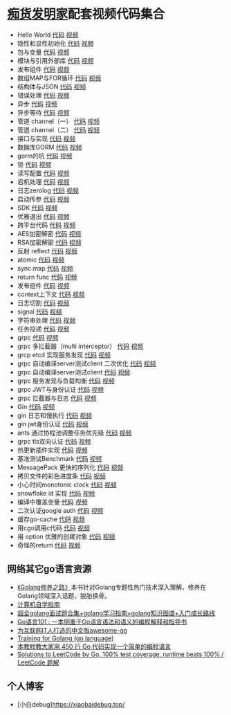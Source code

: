 # [痴货发明家](https://space.bilibili.com/401571418)配套视频代码集合

* Hello World
[代码](./go%E8%AF%AD%E8%A8%80/hello%20world/)
[视频](https://www.bilibili.com/video/BV1eU4y1C7sr)
* 隐性和显性初始化
[代码](./go%E8%AF%AD%E8%A8%80/%E9%9A%90%E6%80%A7%E5%92%8C%E6%98%BE%E6%80%A7%E5%88%9D%E5%A7%8B%E5%8C%96/)
[视频](https://www.bilibili.com/video/BV1bd4y1K7ac)
* 包与变量
[代码](./go%E8%AF%AD%E8%A8%80/%E5%8C%85%E4%B8%8E%E5%8F%98%E9%87%8F/)
[视频](https://www.bilibili.com/video/BV1eg411k7hH)
* 模块与引用外部库
[代码](./go%E8%AF%AD%E8%A8%80/%E6%A8%A1%E5%9D%97%E4%B8%8E%E5%BC%95%E7%94%A8%E5%A4%96%E9%83%A8%E5%BA%93/)
[视频](https://www.bilibili.com/video/BV18v4y1c7bw)
* 发布组件
[代码](./go%E8%AF%AD%E8%A8%80/%E5%8F%91%E5%B8%83%E7%BB%84%E4%BB%B6/)
[视频](https://www.bilibili.com/video/BV1sd4y1G7Xz)
* 数组MAP与FOR循环
[代码](./go%E8%AF%AD%E8%A8%80/%E6%95%B0%E7%BB%84MAP%E4%B8%8EFOR%E5%BE%AA%E7%8E%AF/)
[视频](https://www.bilibili.com/video/BV1sV4y1472Z)
* 结构体与JSON
[代码](./go%E8%AF%AD%E8%A8%80/%E7%BB%93%E6%9E%84%E4%BD%93%E4%B8%8EJSON/)
[视频](https://www.bilibili.com/video/BV11v4y1F7CR)
* 错误处理
[代码](./go%E8%AF%AD%E8%A8%80/%E9%94%99%E8%AF%AF%E5%A4%84%E7%90%86/)
[视频](https://www.bilibili.com/video/BV1hP411L72j)
* 异步
[代码](./go%E8%AF%AD%E8%A8%80/%E5%BC%82%E6%AD%A5/)
[视频](https://www.bilibili.com/video/BV1Td4y1P7WF)
* 异步等待
[代码](./go%E8%AF%AD%E8%A8%80/%E5%BC%82%E6%AD%A5%E7%AD%89%E5%BE%85/)
[视频](https://www.bilibili.com/video/BV1rN4y1G7ri)
* 管道 channel（一）
[代码](./go%E8%AF%AD%E8%A8%80/%E7%AE%A1%E9%81%93%20channel%EF%BC%88%E4%B8%80%EF%BC%89/)
[视频](https://www.bilibili.com/video/BV13a411N7o5)
* 管道 channel（二）
[代码](./go%E8%AF%AD%E8%A8%80/%E7%AE%A1%E9%81%93%20channel%EF%BC%88%E4%BA%8C%EF%BC%89/)
[视频](https://www.bilibili.com/video/BV1PP411H7ek)
* 接口与实现
[代码](./go%E8%AF%AD%E8%A8%80/%E6%8E%A5%E5%8F%A3%E4%B8%8E%E5%AE%9E%E7%8E%B0/)
[视频](https://www.bilibili.com/video/BV1rd4y1o76C)
* 数据库GORM
[代码](./go%E8%AF%AD%E8%A8%80/gorm/%E6%95%B0%E6%8D%AE%E5%BA%93GORM/)
[视频](https://www.bilibili.com/video/BV1hV4y1s7QJ)
* gorm的坑
[代码](./go%E8%AF%AD%E8%A8%80/gorm/gorm%E7%9A%84%E5%9D%91/)
[视频](https://www.bilibili.com/video/BV1WT411T7SX)
* 锁
[代码](./go%E8%AF%AD%E8%A8%80/%E9%94%81/)
[视频](https://www.bilibili.com/video/BV1zU4y1C7E2)
* 读写配置
[代码](./go%E8%AF%AD%E8%A8%80/%E8%AF%BB%E5%86%99%E9%85%8D%E7%BD%AE/)
[视频](https://www.bilibili.com/video/BV14V4y1s7o8)
* 宕机处理
[代码](../go%E8%AF%AD%E8%A8%80/%E5%AE%95%E6%9C%BA%E5%A4%84%E7%90%86/)
[视频](https://www.bilibili.com/video/BV1Sa411R7qf)
* 日志zerolog
[代码](./go%E8%AF%AD%E8%A8%80/%E6%97%A5%E5%BF%97zerolog/)
[视频](https://www.bilibili.com/video/BV1qT411c7Jn)
* 启动传参
[代码](./go%E8%AF%AD%E8%A8%80/%E5%90%AF%E5%8A%A8%E4%BC%A0%E5%8F%82/)
[视频](https://www.bilibili.com/video/BV19g41167La)
* SDK
[代码](./go%E8%AF%AD%E8%A8%80/SDK/)
[视频](https://www.bilibili.com/video/BV1c14y1x7dJ)
* 优雅退出
[代码](./go%E8%AF%AD%E8%A8%80/%E4%BC%98%E9%9B%85%E9%80%80%E5%87%BA/)
[视频](https://www.bilibili.com/video/BV1sD4y1i71P)
* 跨平台代码
[代码](./go%E8%AF%AD%E8%A8%80/%E8%B7%A8%E5%B9%B3%E5%8F%B0%E4%BB%A3%E7%A0%81/)
[视频](https://www.bilibili.com/video/BV1aW4y187EN)
* AES加密解密
[代码](./go%E8%AF%AD%E8%A8%80/AES%E5%8A%A0%E5%AF%86%E8%A7%A3%E5%AF%86/)
[视频](https://www.bilibili.com/video/BV1aG41147nE)
* RSA加密解密
[代码](./go%E8%AF%AD%E8%A8%80/RSA%E5%8A%A0%E5%AF%86%E8%A7%A3%E5%AF%86/)
[视频](https://www.bilibili.com/video/BV1zG41147Cb)
* 反射 reflect
[代码](./go%E8%AF%AD%E8%A8%80/%E5%8F%8D%E5%B0%84%20reflect/)
[视频](https://www.bilibili.com/video/BV1xG4y1k7kN)
* atomic
[代码](./go%E8%AF%AD%E8%A8%80/atomic/)
[视频](https://www.bilibili.com/video/BV1PG411t7Zf)
* sync.map
[代码](./go%E8%AF%AD%E8%A8%80/sync.map/)
[视频](https://www.bilibili.com/video/BV1RB4y137Wm)
* return func
[代码](./go%E8%AF%AD%E8%A8%80/return%20func/)
[视频](https://www.bilibili.com/video/BV1qY4y1u7w4)
* 发布组件
[代码](./go%E8%AF%AD%E8%A8%80/30%20%E5%8F%91%E5%B8%83%E7%BB%84%E4%BB%B6/)
[视频](https://www.bilibili.com/video/BV1sd4y1G7Xz)
* context上下文
[代码](./go%E8%AF%AD%E8%A8%80/context%E4%B8%8A%E4%B8%8B%E6%96%87/)
[视频](https://www.bilibili.com/video/BV17V4y1p7gR)
* 日志切割
[代码](./go%E8%AF%AD%E8%A8%80/%E6%97%A5%E5%BF%97%E5%88%87%E5%89%B2/)
[视频](https://www.bilibili.com/video/BV1YD4y1z7v3)
* signal
[代码](./go%E8%AF%AD%E8%A8%80/signal/)
[视频](https://www.bilibili.com/video/BV13e411u7e6)
* 字符串处理
[代码](./go%E8%AF%AD%E8%A8%80/%E5%AD%97%E7%AC%A6%E4%B8%B2%E5%A4%84%E7%90%86/)
[视频](https://www.bilibili.com/video/BV1C24y1o7DD)
* 任务投递
[代码](./go%E8%AF%AD%E8%A8%80/%E4%BB%BB%E5%8A%A1%E6%8A%95%E9%80%92/)
[视频](https://www.bilibili.com/video/BV1mt4y1j7co)
* grpc
[代码](./go%E8%AF%AD%E8%A8%80/grpc/GRPC/)
[视频](https://www.bilibili.com/video/BV1JB4y1z7Cy)
* grpc 多拦截器（multi interceptor）
[代码](./go%E8%AF%AD%E8%A8%80/grpc/grpc%20%E5%A4%9A%E6%8B%A6%E6%88%AA%E5%99%A8%EF%BC%88multi%20interceptor%EF%BC%89/)
[视频](https://www.bilibili.com/video/BV1NW4y1q7SB)
* grcp etcd 实现服务发现
[代码](./go%E8%AF%AD%E8%A8%80/grpc/etcd%20%E5%AE%9E%E7%8E%B0%E6%9C%8D%E5%8A%A1%E5%8F%91%E7%8E%B0/)
[视频](https://www.bilibili.com/video/BV1Je4y1y74Z)
* grpc 自动编译server测试client 二次优化
[代码](./go%E8%AF%AD%E8%A8%80/grpc/grpc%20%E8%87%AA%E5%8A%A8%E7%BC%96%E8%AF%91server%E6%B5%8B%E8%AF%95client%20%E4%BA%8C%E6%AC%A1%E4%BC%98%E5%8C%96/)
[视频](https://www.bilibili.com/video/BV1fP4y1d7s3)
* grpc 自动编译server测试client
[代码](./go%E8%AF%AD%E8%A8%80/grpc/grpc%20%E8%87%AA%E5%8A%A8%E7%BC%96%E8%AF%91server%E6%B5%8B%E8%AF%95client/)
[视频](https://www.bilibili.com/video/BV1Za411u7ci)
* grpc 服务发现与负载均衡
[代码](./go%E8%AF%AD%E8%A8%80/grpc/grpc%20%E6%9C%8D%E5%8A%A1%E5%8F%91%E7%8E%B0%E4%B8%8E%E8%B4%9F%E8%BD%BD%E5%9D%87%E8%A1%A1/)
[视频](https://www.bilibili.com/video/BV1NG411V71c)
* grpc JWT与身份认证
[代码](./go%E8%AF%AD%E8%A8%80/grpc/grpc%20JWT%E4%B8%8E%E8%BA%AB%E4%BB%BD%E8%AE%A4%E8%AF%81/)
[视频](https://www.bilibili.com/video/BV1dW4y1t7mF)
* grpc 拦截器与日志
[代码](./go%E8%AF%AD%E8%A8%80/grpc/grpc%20%E6%8B%A6%E6%88%AA%E5%99%A8%E4%B8%8E%E6%97%A5%E5%BF%97/)
[视频](https://www.bilibili.com/video/BV1wV4y1p7P3)
* Gin
[代码](./go%E8%AF%AD%E8%A8%80/gin/Gin/)
[视频](https://www.bilibili.com/video/BV1cB4y1L7Ew)
* gin 日志和慢执行
[代码](./go%E8%AF%AD%E8%A8%80/gin/gin%20%E6%97%A5%E5%BF%97%E5%92%8C%E6%85%A2%E6%89%A7%E8%A1%8C/)
[视频](https://www.bilibili.com/video/BV11K411Z7ux)
* gin jwt身份认证
[代码](./go%E8%AF%AD%E8%A8%80/gin/gin%20jwt%E8%BA%AB%E4%BB%BD%E8%AE%A4%E8%AF%81/)
[视频](https://www.bilibili.com/video/BV1mG4y167tE)
* ants 通过协程池调整任务优先级
[代码](./go%E8%AF%AD%E8%A8%80/ants%20%E9%80%9A%E8%BF%87%E5%8D%8F%E7%A8%8B%E6%B1%A0%E8%B0%83%E6%95%B4%E4%BB%BB%E5%8A%A1%E4%BC%98%E5%85%88%E7%BA%A7/)
[视频](https://www.bilibili.com/video/BV1YV4y1K7eG)
* grpc tls双向认证
[代码](./go%E8%AF%AD%E8%A8%80/grpc/grpc%20tls%E5%8F%8C%E5%90%91%E8%AE%A4%E8%AF%81/)
[视频](https://www.bilibili.com/video/BV1VV4y1T7j8)
* 热更新插件实现
[代码](./go%E8%AF%AD%E8%A8%80/%E7%83%AD%E6%9B%B4%E6%96%B0%E6%8F%92%E4%BB%B6%E5%AE%9E%E7%8E%B0/)
[视频](https://www.bilibili.com/video/BV15e4y1B7e9)
* 基准测试Benchmark
[代码](./go%E8%AF%AD%E8%A8%80/%E5%9F%BA%E5%87%86%E6%B5%8B%E8%AF%95Benchmark/)
[视频](https://www.bilibili.com/video/BV1XD4y1C7Bg)
* MessagePack 更快的序列化
[代码](./go%E8%AF%AD%E8%A8%80/MessagePack%20%E6%9B%B4%E5%BF%AB%E7%9A%84%E5%BA%8F%E5%88%97%E5%8C%96/)
[视频](https://www.bilibili.com/video/BV1Ne4y1q7m9)
* 拷贝文件的彩色进度条
[代码](./go%E8%AF%AD%E8%A8%80/%E7%BB%99%E6%8B%B7%E8%B4%9D%E6%96%87%E4%BB%B6%E5%A2%9E%E5%8A%A0%E8%BF%9B%E5%BA%A6%E6%9D%A1/)
[视频](https://www.bilibili.com/video/BV1nt4y1u7pi)
* 小心时间monotonic clock
[代码](./go%E8%AF%AD%E8%A8%80/%E5%B0%8F%E5%BF%83%E6%97%B6%E9%97%B4monotonic%20clock/)
[视频](https://www.bilibili.com/video/BV13m4y1w72R)
* snowflake id 实现
[代码](./go%E8%AF%AD%E8%A8%80/snowflake%20id%20%E5%AE%9E%E7%8E%B0/)
[视频](https://www.bilibili.com/video/BV18P411A7pa)
* 编译中覆盖变量
[代码](./go%E8%AF%AD%E8%A8%80/%E7%BC%96%E8%AF%91%E4%B8%AD%E8%A6%86%E7%9B%96%E5%8F%98%E9%87%8F/)
[视频](https://www.bilibili.com/video/BV1Cv4y1U7wv)
* 二次认证google auth
[代码](./go%E8%AF%AD%E8%A8%80/%E4%BA%8C%E6%AC%A1%E9%AA%8C%E8%AF%81%20google%20auth/)
[视频](https://www.bilibili.com/video/BV1Xe4y117Lk)
* 缓存go-cache
[代码](./go%E8%AF%AD%E8%A8%80/%E7%BC%93%E5%AD%98go-cache/)
[视频](https://www.bilibili.com/video/BV1Nt4y1T7Cs)
* 用cgo调用c代码
[代码](./go%E8%AF%AD%E8%A8%80/%E7%94%A8cgo%E8%B0%83%E7%94%A8c%E4%BB%A3%E7%A0%81/)
[视频](https://www.bilibili.com/video/BV1SP4y1y7Xj)
* 用 option 优雅的创建对象
[代码](./go%E8%AF%AD%E8%A8%80/%E7%94%A8%20option%20%E4%BC%98%E9%9B%85%E7%9A%84%E5%88%9B%E5%BB%BA%E5%AF%B9%E8%B1%A1/)
[视频](https://www.bilibili.com/video/BV1VM411C7P6)
* 奇怪的return
[代码](./go%E8%AF%AD%E8%A8%80/%E5%A5%87%E6%80%AA%E7%9A%84return/)
[视频](https://www.bilibili.com/video/BV1Ue4y1p7bC)

## 网络其它go语言资源
* [《Golang修养之路》](https://github.com/aceld/golang)本书针对Golang专题性热门技术深入理解，修养在Golang领域深入话题，脱胎换骨。
* [计算机自学指南](https://github.com/PKUFlyingPig/cs-self-learning)
* [超全golang面试题合集+golang学习指南+golang知识图谱+入门成长路线](https://github.com/xiaobaiTech/golangFamily)
* [Go语言101 : 一本侧重于Go语言语法和语义的编程解释和指导书](https://github.com/golang101/golang101)
* [为互联网IT人打造的中文版awesome-go](https://github.com/hackstoic/golang-open-source-projects)
* [Training for Golang (go language)](https://github.com/GoesToEleven/GolangTraining)
* [本教程教大家用 450 行 Go 代码实现一个简单的编程语言](https://github.com/karminski/write-a-programming-language-in-450-lines)
* [Solutions to LeetCode by Go, 100% test coverage, runtime beats 100% / LeetCode 题解](https://github.com/halfrost/LeetCode-Go)

## 个人博客
* [小白debug]https://xiaobaidebug.top/
